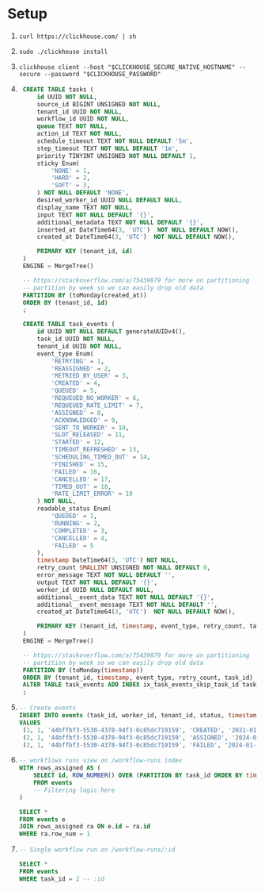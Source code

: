 # Setup

1. `curl https://clickhouse.com/ | sh`
2. `sudo ./clickhouse install`
3. `clickhouse client --host "$CLICKHOUSE_SECURE_NATIVE_HOSTNAME" --secure --password "$CLICKHOUSE_PASSWORD"`

4. ```sql
    CREATE TABLE tasks (
        id UUID NOT NULL,
        source_id BIGINT UNSIGNED NOT NULL,
        tenant_id UUID NOT NULL,
        workflow_id UUID NOT NULL,
        queue TEXT NOT NULL,
        action_id TEXT NOT NULL,
        schedule_timeout TEXT NOT NULL DEFAULT '5m',
        step_timeout TEXT NOT NULL DEFAULT '1m',
        priority TINYINT UNSIGNED NOT NULL DEFAULT 1,
        sticky Enum(
            'NONE' = 1,
            'HARD' = 2,
            'SOFT' = 3,
        ) NOT NULL DEFAULT 'NONE',
        desired_worker_id UUID NULL DEFAULT NULL,
        display_name TEXT NOT NULL,
        input TEXT NOT NULL DEFAULT '{}',
        additional_metadata TEXT NOT NULL DEFAULT '{}',
        inserted_at DateTime64(3, 'UTC')  NOT NULL DEFAULT NOW(),
        created_at DateTime64(3, 'UTC')  NOT NULL DEFAULT NOW(),

        PRIMARY KEY (tenant_id, id)
    )
    ENGINE = MergeTree()

    -- https://stackoverflow.com/a/75439879 for more on partitioning
    -- partition by week so we can easily drop old data
    PARTITION BY (toMonday(created_at))
    ORDER BY (tenant_id, id)
    ;

    CREATE TABLE task_events (
        id UUID NOT NULL DEFAULT generateUUIDv4(),
        task_id UUID NOT NULL,
        tenant_id UUID NOT NULL,
        event_type Enum(
            'RETRYING' = 1,
            'REASSIGNED' = 2,
            'RETRIED_BY_USER' = 3,
            'CREATED' = 4,
            'QUEUED' = 5,
            'REQUEUED_NO_WORKER' = 6,
            'REQUEUED_RATE_LIMIT' = 7,
            'ASSIGNED' = 8,
            'ACKNOWLEDGED' = 9,
            'SENT_TO_WORKER' = 10,
            'SLOT_RELEASED' = 11,
            'STARTED' = 12,
            'TIMEOUT_REFRESHED' = 13,
            'SCHEDULING_TIMED_OUT' = 14,
            'FINISHED' = 15,
            'FAILED' = 16,
            'CANCELLED' = 17,
            'TIMED_OUT' = 18,
            'RATE_LIMIT_ERROR' = 19
        ) NOT NULL,
        readable_status Enum(
            'QUEUED' = 1,
            'RUNNING' = 2,
            'COMPLETED' = 3,
            'CANCELLED' = 4,
            'FAILED' = 5
        ),
        timestamp DateTime64(3, 'UTC') NOT NULL,
        retry_count SMALLINT UNSIGNED NOT NULL DEFAULT 0,
        error_message TEXT NOT NULL DEFAULT '',
        output TEXT NOT NULL DEFAULT '{}',
        worker_id UUID NULL DEFAULT NULL,
        additional__event_data TEXT NOT NULL DEFAULT '{}',
        additional__event_message TEXT NOT NULL DEFAULT '',
        created_at DateTime64(3, 'UTC')  NOT NULL DEFAULT NOW(),

        PRIMARY KEY (tenant_id, timestamp, event_type, retry_count, task_id)
    )
    ENGINE = MergeTree()

    -- https://stackoverflow.com/a/75439879 for more on partitioning
    -- partition by week so we can easily drop old data
    PARTITION BY (toMonday(timestamp))
    ORDER BY (tenant_id, timestamp, event_type, retry_count, task_id)
    ALTER TABLE task_events ADD INDEX ix_task_events_skip_task_id task_id TYPE set(2048) GRANULARITY 4;
    ;
   ```

5. ```sql
   -- Create events
   INSERT INTO events (task_id, worker_id, tenant_id, status, timestamp, retry_count, error_message)
   VALUES
    (1, 1, '44bffbf3-5530-4378-94f3-0c85dc719159', 'CREATED', '2021-01-01 00:00:00', 0, NULL),
    (2, 1, '44bffbf3-5530-4378-94f3-0c85dc719159', 'ASSIGNED', '2024-01-01 12:34:56', 1, NULL),
    (2, 1, '44bffbf3-5530-4378-94f3-0c85dc719159', 'FAILED', '2024-01-01 12:34:58', 1, 'A foobar went wrong')
   ```

6. ```sql
   -- workflows runs view on /workflow-runs index
   WITH rows_assigned AS (
       SELECT id, ROW_NUMBER() OVER (PARTITION BY task_id ORDER BY timestamp DESC) AS row_num
       FROM events
       -- Filtering logic here
   )

   SELECT *
   FROM events e
   JOIN rows_assigned ra ON e.id = ra.id
   WHERE ra.row_num = 1
   ```

7. ```sql
   -- Single workflow run on /workflow-runs/:id

   SELECT *
   FROM events
   WHERE task_id = 2 -- :id
   ```
